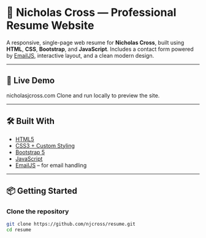 ﻿# 💼 Nicholas Cross — Professional Resume Website

A responsive, single-page web resume for **Nicholas Cross**, built using **HTML**, **CSS**, **Bootstrap**, and **JavaScript**. Includes a contact form powered by [EmailJS](https://www.emailjs.com/), interactive layout, and a clean modern design.

---

## 🚀 Live Demo

nicholasjcross.com
Clone and run locally to preview the site.

---

## 🛠️ Built With

- [HTML5](https://developer.mozilla.org/en-US/docs/Web/HTML)
- [CSS3 + Custom Styling](https://developer.mozilla.org/en-US/docs/Web/CSS)
- [Bootstrap 5](https://getbootstrap.com/)
- [JavaScript](https://developer.mozilla.org/en-US/docs/Web/JavaScript)
- [EmailJS](https://www.emailjs.com/) – for email handling

---

## 📦 Getting Started

### Clone the repository

```bash
git clone https://github.com/njcross/resume.git
cd resume
